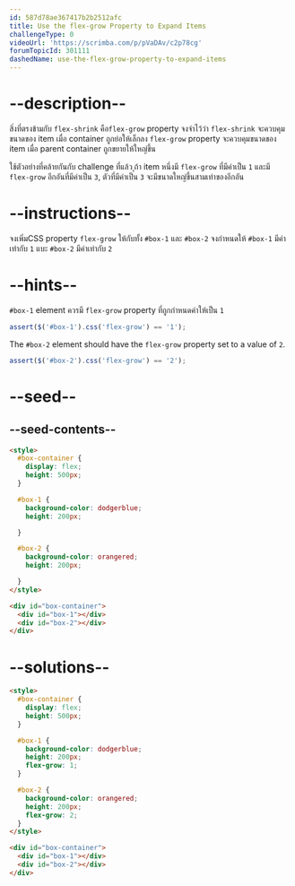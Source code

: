 ```yaml
---
id: 587d78ae367417b2b2512afc
title: Use the flex-grow Property to Expand Items
challengeType: 0
videoUrl: 'https://scrimba.com/p/pVaDAv/c2p78cg'
forumTopicId: 301111
dashedName: use-the-flex-grow-property-to-expand-items
---
```


# --description--

สิ่งที่ตรงข้ามกับ `flex-shrink` คือ`flex-grow` property
จงจำไว้ว่า `flex-shrink` จะควบคุมขนาดของ item เมื่อ container ถูกย่อให้เล็กลง
`flex-grow` property จะควบคุมขนาดของ item เมื่อ parent container ถูกขยายให้ใหญ่ขึ้น

ใช้ตัวอย่างที่คล้ายกันกับ challenge ที่แล้ว
ุถ้า item หนึ่งมี `flex-grow` ที่มีค่าเป็น `1` และมี `flex-grow` อีกอันที่มีค่าเป็น `3`, ตัวที่มีค่าเป็น `3` จะมีขนาดใหญ่ขึ้นสามเท่าของอีกอัน

# --instructions--

จงเพิ่มCSS property `flex-grow` ให้กับทั้ง `#box-1` และ `#box-2`
จงกำหนดให้ `#box-1` มีค่าเท่ากับ `1` แบะ `#box-2` มีค่าเท่ากับ `2`

# --hints--

`#box-1` element ควรมี `flex-grow` property ที่ถูกกำหนดค่าให้เป็น `1`

```js
assert($('#box-1').css('flex-grow') == '1');
```

The `#box-2` element should have the `flex-grow` property set to a value of `2`.

```js
assert($('#box-2').css('flex-grow') == '2');
```

# --seed--

## --seed-contents--

```html
<style>
  #box-container {
    display: flex;
    height: 500px;
  }

  #box-1 {
    background-color: dodgerblue;
    height: 200px;

  }

  #box-2 {
    background-color: orangered;
    height: 200px;

  }
</style>

<div id="box-container">
  <div id="box-1"></div>
  <div id="box-2"></div>
</div>
```

# --solutions--

```html
<style>
  #box-container {
    display: flex;
    height: 500px;
  }

  #box-1 {
    background-color: dodgerblue;
    height: 200px;
    flex-grow: 1;
  }

  #box-2 {
    background-color: orangered;
    height: 200px;
    flex-grow: 2;
  }
</style>

<div id="box-container">
  <div id="box-1"></div>
  <div id="box-2"></div>
</div>
```
